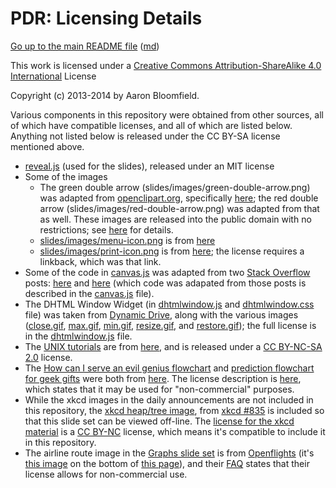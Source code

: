 PDR: Licensing Details
======================

[Go up to the main README file](README.html) ([md](README.md))

This work is licensed under a [Creative Commons Attribution-ShareAlike 4.0 International](http://creativecommons.org/licenses/by-sa/4.0/) License

Copyright (c) 2013-2014 by Aaron Bloomfield.

Various components in this repository were obtained from other sources, all of which have compatible licenses, and all of which are listed below.  Anything not listed below is released under the CC BY-SA license mentioned above.

- [reveal.js](https://github.com/hakimel/reveal.js/) (used for the slides), released under an MIT license
- Some of the images
    - The green double arrow (slides/images/green-double-arrow.png) was adapted from [openclipart.org](http://openclipart.org), specifically [here](http://openclipart.org/detail/3677/arrow-left-right-by-torfnase); the red double arrow (slides/images/red-double-arrow.png) was adapted from that as well.  These images are released into the public domain with no restrictions; see [here](http://openclipart.org/share) for details.
    - [slides/images/menu-icon.png](slides/images/menu-icon.png) is from [here](http://androgeek.com/wp-content/uploads/2010/03/android-free-menu-icon-set.png)
    - [slides/images/print-icon.png](slides/images/print-icon.png) is from [here](http://www.iconarchive.com/show/icons8-metro-style-icons-by-visualpharm/Very-Basic-Print-icon.html); the license requires a linkback, which was that link.
- Some of the code in [canvas.js](slides/js/canvas.js) was adapted from two [Stack Overflow](http://stackoverflow.com/) posts: [here](http://stackoverflow.com/questions/2368784/draw-by-mouse-with-html5-canvas) and [here](http://stackoverflow.com/questions/4037212/html-canvas-full-screen) (which code was adapated from those posts is described in the [canvas.js](slides/js/canvas.js) file).
- The DHTML Window Widget (in [dhtmlwindow.js](slides/js/dhtmlwindow.js) and [dhtmlwindow.css](slides/css/dhtmlwindow.css) file) was taken from [Dynamic Drive](http://www.dynamicdrive.com), along with the various images ([close.gif](slides/images/close.gif), [max.gif](slides/images/max.gif), [min.gif](slides/images/min.gif), [resize.gif](slides/images/resize.gif), and [restore.gif](slides/images/restore.gif)); the full license is in the [dhtmlwindow.js](slides/js/dhtmlwindow.js) file.
- The [UNIX tutorials](tutorials/03-04-more-unix/index.html) are from [here](http://www.ee.surrey.ac.uk/Teaching/Unix/), and is released under a [CC BY-NC-SA 2.0](http://creativecommons.org/licenses/by-nc-sa/2.0/) license.
- The [How can I serve an evil genius flowchart](slides/images/05-trees/evil-genius-flowchart.gif) and [prediction flowchart for geek gifts](slides/images/11-graphs/geek-gift-flowchart.gif) were both from [here](http://ars.userfriendly.org/cartoons/?id=20100829).  The license description is [here](http://www.userfriendly.org/archivist/gallery/games.html), which states that it may be used for "non-commercial" purposes.
- While the xkcd images in the daily announcements are not included in this repository, the [xkcd heap/tree image](slides/images/10-heaps-huffman/tree.png), from [xkcd #835](http://xkcd.com/835) is included so that this slide set can be viewed off-line.  The [license for the xkcd material](http://xkcd.com/license.html) is a [CC BY-NC](http://creativecommons.org/licenses/by-nc/2.5/) license, which means it's compatible to include it in this repository.
- The airline route image in the [Graphs slide set](slides/11-graphs.html) is from [Openflights](http://openflights.org) (it's [this image](http://openflights.org/demo/openflights-routedb-2048.png) on the bottom of [this page](http://openflights.org/data.html)), and their [FAQ](http://openflights.org/faq) states that their license allows for non-commercial use.

